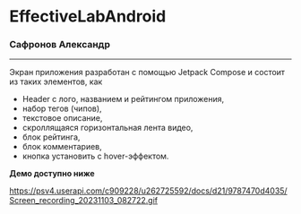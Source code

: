 # EffectiveLabAndroid

### Сафронов Александр

---

Экран приложения разработан с помощью Jetpack Compose и состоит из таких элементов, как
- Header с лого, названием и рейтингом приложения,
- набор тегов (чипов),
- текстовое описание,
- скроллящаяся горизонтальная лента видео,
- блок рейтинга,
- блок комментариев,
- кнопка установить с hover-эффектом.

__Демо доступно ниже__

https://psv4.userapi.com/c909228/u262725592/docs/d21/9787470d4035/Screen_recording_20231103_082722.gif
